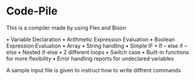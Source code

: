 # Code-Pile
This is a compiler made by using Flex and Bison

• Variable Declaration
• Arithmetic Expression Evaluation
• Boolean Expression Evaluation
• Array
• String handling
• Simple IF
• If – else if – else
• Nested if-else
• 2 different loops
• Switch case
• Built-in functions for more flexibility
• Error handling reports for undeclared variables

A sample Input file is given to instruct how to write diffrent commands 
